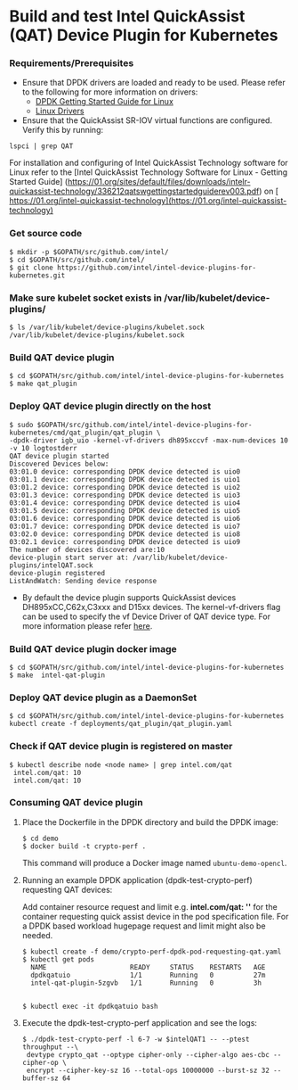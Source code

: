 # Build and test Intel QuickAssist (QAT) Device Plugin for Kubernetes

### Requirements/Prerequisites
* Ensure that DPDK drivers are loaded and ready to be used. Please refer to the following for more information on drivers:
  * [DPDK Getting Started Guide for Linux](https://doc.dpdk.org/guides/linux_gsg/index.html)
  * [Linux Drivers](http://dpdk.org/doc/guides/linux_gsg/linux_drivers.html)
* Ensure that the QuickAssist SR-IOV virtual functions are configured. Verify this by running:
```
lspci | grep QAT
```
 For installation and configuring of Intel QuickAssist Technology software for Linux refer to the [Intel QuickAssist Technology Software for Linux - Getting Started Guide] (https://01.org/sites/default/files/downloads/intelr-quickassist-technology/336212qatswgettingstartedguiderev003.pdf) on [ https://01.org/intel-quickassist-technology](https://01.org/intel-quickassist-technology)

### Get source code
```
$ mkdir -p $GOPATH/src/github.com/intel/
$ cd $GOPATH/src/github.com/intel/
$ git clone https://github.com/intel/intel-device-plugins-for-kubernetes.git
```
### Make sure kubelet socket exists in /var/lib/kubelet/device-plugins/
```
$ ls /var/lib/kubelet/device-plugins/kubelet.sock
/var/lib/kubelet/device-plugins/kubelet.sock
```
### Build QAT device plugin
```
$ cd $GOPATH/src/github.com/intel/intel-device-plugins-for-kubernetes
$ make qat_plugin
```
### Deploy QAT device plugin directly on the host
```
$ sudo $GOPATH/src/github.com/intel/intel-device-plugins-for-kubernetes/cmd/qat_plugin/qat_plugin \
-dpdk-driver igb_uio -kernel-vf-drivers dh895xccvf -max-num-devices 10 -v 10 logtostderr
QAT device plugin started
Discovered Devices below:
03:01.0 device: corresponding DPDK device detected is uio0
03:01.1 device: corresponding DPDK device detected is uio1
03:01.2 device: corresponding DPDK device detected is uio2
03:01.3 device: corresponding DPDK device detected is uio3
03:01.4 device: corresponding DPDK device detected is uio4
03:01.5 device: corresponding DPDK device detected is uio5
03:01.6 device: corresponding DPDK device detected is uio6
03:01.7 device: corresponding DPDK device detected is uio7
03:02.0 device: corresponding DPDK device detected is uio8
03:02.1 device: corresponding DPDK device detected is uio9
The number of devices discovered are:10
device-plugin start server at: /var/lib/kubelet/device-plugins/intelQAT.sock
device-plugin registered
ListAndWatch: Sending device response

```
* By default the device plugin supports QuickAssist devices DH895xCC,C62x,C3xxx and D15xx devices. The kernel-vf-drivers flag can be used to specify the vf Device Driver of QAT device type. For more information please refer [here](https://dpdk.org/doc/guides/cryptodevs/qat.html).

### Build QAT device plugin docker image
```
$ cd $GOPATH/src/github.com/intel/intel-device-plugins-for-kubernetes
$ make  intel-qat-plugin
```
### Deploy QAT device plugin as a DaemonSet
```
$ cd $GOPATH/src/github.com/intel/intel-device-plugins-for-kubernetes
kubectl create -f deployments/qat_plugin/qat_plugin.yaml
```
### Check if QAT device plugin is registered on master
```
$ kubectl describe node <node name> | grep intel.com/qat
 intel.com/qat: 10
 intel.com/qat: 10
```

### Consuming QAT device plugin

1. Place the Dockerfile in the DPDK directory and build the DPDK image:

   ```
   $ cd demo
   $ docker build -t crypto-perf .
   ```

   This command will produce a Docker image named `ubuntu-demo-opencl`.

2. Running an example DPDK application (dpdk-test-crypto-perf) requesting QAT devices:

   Add container resource request and limit e.g. **intel.com/qat: '<number of devices>'** for the container requesting quick assist device in the pod specification file. For a DPDK based workload hugepage request and limit might also be needed.
   ```
   $ kubectl create -f demo/crypto-perf-dpdk-pod-requesting-qat.yaml
   $ kubectl get pods
     NAME                     READY     STATUS    RESTARTS   AGE
     dpdkqatuio               1/1       Running   0          27m
     intel-qat-plugin-5zgvb   1/1       Running   0          3h


   $ kubectl exec -it dpdkqatuio bash

   ```

3. Execute the dpdk-test-crypto-perf application and see the logs:
   ```
   $ ./dpdk-test-crypto-perf -l 6-7 -w $intelQAT1 -- --ptest throughput --\
	devtype crypto_qat --optype cipher-only --cipher-algo aes-cbc --cipher-op \
	encrypt --cipher-key-sz 16 --total-ops 10000000 --burst-sz 32 --buffer-sz 64

   ```
